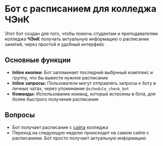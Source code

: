 # Бот с расписанием для колледжа ЧЭнК

Этот бот создан для того, чтобы помочь студентам и преподавателям колледжа **ЧЭнК** получать актуальную информацию о расписании занятий, через простой и удобный интерфейс

## Основные функции

- **Inline кнопки:** Бот запоминает последний выбрнный комплекс и группу, что бы вывести нужное расписание
- **Inline запросы:** Пользователи могут отправлять запросы к боту в личных чатах, через упоминание `@schedule_chenk_bot`
- **Команды:** Использование команд, которые встроены в бота, для более быстрого получения расписания

## Вопросы

- Бот получает расписание с [сайта](https://pronew.chenk.ru/blocks/manage_groups/website/list.php?id=3) колледжа
- Переход на следующую неделю происходит на самом сайте с расписанием. Бот просто получает актуальную информацию